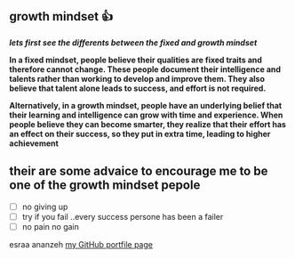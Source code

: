 ## growth mindset :+1:





***lets first see the differents between the fixed and growth mindset***

**In a fixed mindset, people believe their qualities are fixed traits and therefore cannot change. These people document their intelligence and talents rather than working to develop and improve them. They also believe that talent alone leads to success, and effort is not required.** 

**Alternatively, in a growth mindset, people have an underlying belief that their learning and intelligence can grow with time and experience. When people believe they can become smarter, they realize that their effort has an effect on their success, so they put in extra time, leading to higher achievement**


## their are some advaice to encourage me to be one of the  growth mindset pepole
- [ ] no giving up
- [ ] try if you fail ..every success persone has been a failer
- [ ] no pain no gain 

esraa ananzeh
[my GitHub portfile page](https://github.com/esraaamal)


